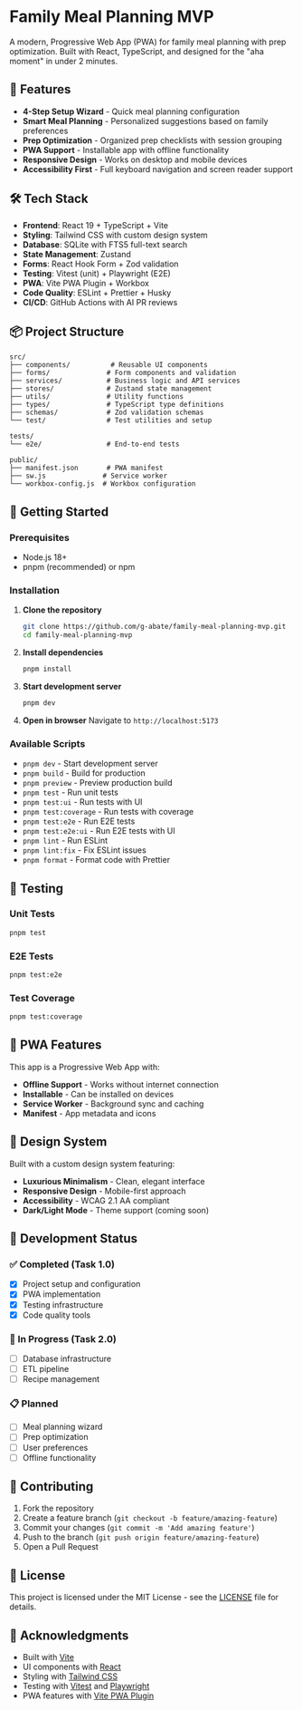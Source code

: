 # Family Meal Planning MVP

A modern, Progressive Web App (PWA) for family meal planning with prep optimization. Built with React, TypeScript, and designed for the "aha moment" in under 2 minutes.

## 🚀 Features

- **4-Step Setup Wizard** - Quick meal planning configuration
- **Smart Meal Planning** - Personalized suggestions based on family preferences
- **Prep Optimization** - Organized prep checklists with session grouping
- **PWA Support** - Installable app with offline functionality
- **Responsive Design** - Works on desktop and mobile devices
- **Accessibility First** - Full keyboard navigation and screen reader support

## 🛠️ Tech Stack

- **Frontend**: React 19 + TypeScript + Vite
- **Styling**: Tailwind CSS with custom design system
- **Database**: SQLite with FTS5 full-text search
- **State Management**: Zustand
- **Forms**: React Hook Form + Zod validation
- **Testing**: Vitest (unit) + Playwright (E2E)
- **PWA**: Vite PWA Plugin + Workbox
- **Code Quality**: ESLint + Prettier + Husky
- **CI/CD**: GitHub Actions with AI PR reviews

## 📦 Project Structure

```
src/
├── components/          # Reusable UI components
├── forms/              # Form components and validation
├── services/           # Business logic and API services
├── stores/             # Zustand state management
├── utils/              # Utility functions
├── types/              # TypeScript type definitions
├── schemas/            # Zod validation schemas
└── test/               # Test utilities and setup

tests/
└── e2e/                # End-to-end tests

public/
├── manifest.json       # PWA manifest
├── sw.js              # Service worker
└── workbox-config.js  # Workbox configuration
```

## 🚀 Getting Started

### Prerequisites

- Node.js 18+
- pnpm (recommended) or npm

### Installation

1. **Clone the repository**

   ```bash
   git clone https://github.com/g-abate/family-meal-planning-mvp.git
   cd family-meal-planning-mvp
   ```

2. **Install dependencies**

   ```bash
   pnpm install
   ```

3. **Start development server**

   ```bash
   pnpm dev
   ```

4. **Open in browser**
   Navigate to `http://localhost:5173`

### Available Scripts

- `pnpm dev` - Start development server
- `pnpm build` - Build for production
- `pnpm preview` - Preview production build
- `pnpm test` - Run unit tests
- `pnpm test:ui` - Run tests with UI
- `pnpm test:coverage` - Run tests with coverage
- `pnpm test:e2e` - Run E2E tests
- `pnpm test:e2e:ui` - Run E2E tests with UI
- `pnpm lint` - Run ESLint
- `pnpm lint:fix` - Fix ESLint issues
- `pnpm format` - Format code with Prettier

## 🧪 Testing

### Unit Tests

```bash
pnpm test
```

### E2E Tests

```bash
pnpm test:e2e
```

### Test Coverage

```bash
pnpm test:coverage
```

## 📱 PWA Features

This app is a Progressive Web App with:

- **Offline Support** - Works without internet connection
- **Installable** - Can be installed on devices
- **Service Worker** - Background sync and caching
- **Manifest** - App metadata and icons

## 🎨 Design System

Built with a custom design system featuring:

- **Luxurious Minimalism** - Clean, elegant interface
- **Responsive Design** - Mobile-first approach
- **Accessibility** - WCAG 2.1 AA compliant
- **Dark/Light Mode** - Theme support (coming soon)

## 🚧 Development Status

### ✅ Completed (Task 1.0)

- [x] Project setup and configuration
- [x] PWA implementation
- [x] Testing infrastructure
- [x] Code quality tools

### 🚧 In Progress (Task 2.0)

- [ ] Database infrastructure
- [ ] ETL pipeline
- [ ] Recipe management

### 📋 Planned

- [ ] Meal planning wizard
- [ ] Prep optimization
- [ ] User preferences
- [ ] Offline functionality

## 🤝 Contributing

1. Fork the repository
2. Create a feature branch (`git checkout -b feature/amazing-feature`)
3. Commit your changes (`git commit -m 'Add amazing feature'`)
4. Push to the branch (`git push origin feature/amazing-feature`)
5. Open a Pull Request

## 📄 License

This project is licensed under the MIT License - see the [LICENSE](LICENSE) file for details.

## 🙏 Acknowledgments

- Built with [Vite](https://vitejs.dev/)
- UI components with [React](https://react.dev/)
- Styling with [Tailwind CSS](https://tailwindcss.com/)
- Testing with [Vitest](https://vitest.dev/) and [Playwright](https://playwright.dev/)
- PWA features with [Vite PWA Plugin](https://github.com/vite-pwa/vite-plugin-pwa)
